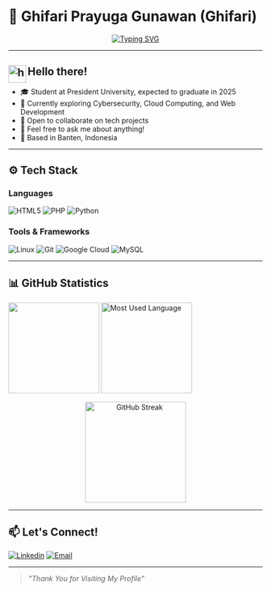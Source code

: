 # 🚀 Ghifari Prayuga Gunawan (Ghifari)

<p align="center">
  <a href="https://github.com/ghifaripg">
    <img src="https://readme-typing-svg.demolab.com?font=Fira+Code&weight=500&size=24&pause=1000&center=true&vCenter=true&width=435&lines=Cyber+Security+Student;Cloud+Computing+Enthusiast;Let's+Connect!" alt="Typing SVG" />
  </a>
</p>

---

## <img alt="handwavegif" src="https://user-images.githubusercontent.com/39513876/112366216-8cfe7400-8cfe-11eb-8116-7d3dbae20e97.gif" width='35' align="left"/> Hello there!

- 🎓 Student at President University, expected to graduate in 2025
- 🌱 Currently exploring Cybersecurity, Cloud Computing, and Web Development
- 🤝 Open to collaborate on tech projects
- 💬 Feel free to ask me about anything!
- 📍 Based in Banten, Indonesia

---

## ⚙️ Tech Stack

### Languages
![HTML5](https://img.shields.io/badge/HTML5-%23DD4B25?style=for-the-badge&logo=html5&logoColor=white)
![PHP](https://img.shields.io/badge/PHP-%236B7DB0?style=for-the-badge&logo=php&logoColor=white)
![Python](https://img.shields.io/badge/Python-%23376B9B?style=for-the-badge&logo=python&logoColor=white)

### Tools & Frameworks
![Linux](https://img.shields.io/badge/Linux-%23000000?style=for-the-badge&logo=linux&logoColor=white)
![Git](https://img.shields.io/badge/Git-%23F05032?style=for-the-badge&logo=git&logoColor=white)
![Google Cloud](https://img.shields.io/badge/Google%20Cloud-%234285F4?style=for-the-badge&logo=googlecloud&logoColor=white)
![MySQL](https://img.shields.io/badge/MySQL-%2300f?style=for-the-badge&logo=mysql&logoColor=white)

---

## 📊 GitHub Statistics

<p align="left">
  <img height="180em" src="https://github-readme-stats.vercel.app/api?username=ghifaripg&theme=tokyonight&hide=issues&show_icons=true&title_color=687EFF&icon_color=687EFF"/>
  <img height="180em" src="https://github-readme-stats.vercel.app/api/top-langs/?username=ghifaripg&theme=tokyonight&layout=compact&title_color=687EFF" alt="Most Used Language"/>
</p>

<p align="center">
  <img src="https://github-readme-streak-stats.herokuapp.com/?user=ghifaripg&theme=tokyonight&hide_border=true&date_format=M%20j%5B%2C%20Y%5D" alt="GitHub Streak" height="200"/>
</p>

---

## 📫 Let's Connect!
<a href="https://linkedin.com/in/ghifariprayuga/" target="_blank">![Linkedin](https://img.shields.io/badge/LINKEDIN-%230063C1?style=for-the-badge&logo=linkedin&logoColor=white)</a>
<a href="mailto:ghifarip0g@gmail.com" target="_blank">![Email](https://img.shields.io/badge/EMAIL-D14836?style=for-the-badge&logo=gmail&logoColor=white)</a>

---
> *"Thank You for Visiting My Profile"*
